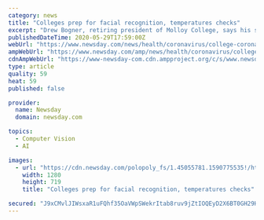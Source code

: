 ```yaml
---
category: news
title: "Colleges prep for facial recognition, temperatures checks"
excerpt: "Drew Bogner, retiring president of Molloy College, says his school is preparing for many different scenarios for the start of the academic year."
publishedDateTime: 2020-05-29T17:59:00Z
webUrl: "https://www.newsday.com/news/health/coronavirus/college-coronavirus-1.45049734"
ampWebUrl: "https://www.newsday.com/amp/news/health/coronavirus/college-coronavirus-1.45049734"
cdnAmpWebUrl: "https://www-newsday-com.cdn.ampproject.org/c/s/www.newsday.com/amp/news/health/coronavirus/college-coronavirus-1.45049734"
type: article
quality: 59
heat: 59
published: false

provider:
  name: Newsday
  domain: newsday.com

topics:
  - Computer Vision
  - AI

images:
  - url: "https://cdn.newsday.com/polopoly_fs/1.45055781.1590775535!/httpImage/image.jpg_gen/derivatives/landscape_1280/image.jpg"
    width: 1280
    height: 719
    title: "Colleges prep for facial recognition, temperatures checks"

secured: "J9xCMvlJIWsxaR1uFQhf35OaVWpSWekrItab8ruv9jZtIOQEyD2X6BT0GH29H0/9g4RgDqe5muf42MbeQ2rBtlmXhAaa8pk1JRThMEHcUSVu+OVI+N0UoUm2O8P9rwfQLjgJN4O/So1746mhbKBQxLbMxraZGiJUwGTuTF7a9j8QxVvsPnqU0c8BnKHM5n8Kd90Ks5t7Z0/jDfLBc7rLm160iCRmyzsxnwioY+87pO5Zpe6/6vC6SzuwiAVLzszq0w4aIBLo7V2QYF5TrdWHdkUNPZ3us0xz3pX85oqTMcoCc2GqNnpnxGdYtabEQwMjk0O6K4HIG6ltwhml0yX9Y8BRgDUOrAzy8LoWkpdxJ40cGY2xiBg9RSJ+9AO3moZmY9EtX0x64SBijNtN/lqhUo3hGWOrSffo2pxUs50ezNQaSbkMSI4JlGzTTysYbRfBwK+l9mplZtZjWrevmYm2Y+zPKfW6ShQALsFIokhl/CI=;REyI8vuZfeFzce9qxyPCBQ=="
---
```


